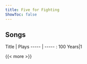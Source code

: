 ```yaml
---
title: Five for Fighting
ShowToc: false
---
```


## Songs
Title | Plays 
----- | ----- : 
100 Years|1

{{< more >}}